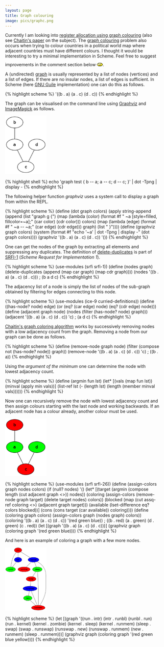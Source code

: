 ```yaml
---
layout: page
title: Graph colouring
image: pics/graphc.png
---
```


Currently I am looking into [register allocation using graph colouring][1]
(also see [Chaitin's paper][x] on the subject). The [graph colouring][8] problem also occurs when
trying to colour countries in a political world map where adjacent countries must have different colours.
I thought it would be interesting to try a minimal implementation in Scheme.
Feel free to suggest improvements in the comment section below <img src="/pics/bounce.gif" width="19" alt=""/>.

A (undirected) [graph][2] is usually represented by a list of nodes (vertices) and a list of edges.
If there are no insular nodes, a list of edges is sufficient.
In Scheme (here [GNU Guile][3] implementation) one can do this as follows.

{% highlight scheme %}
'((b . a) (a . c) (d . c))
{% endhighlight %}

The graph can be visualised on the command line using [Graphviz][4] and [ImageMagick][5] as follows.

<span class="right"><img src="/pics/graph.png" width="135" alt=""/></span>

{% highlight shell %}
echo 'graph test { b -- a; a -- c; d -- c; }' | dot -Tpng | display -
{% endhighlight %}

The following helper function *graphviz* uses a system call to display a graph from within the REPL.

{% highlight scheme %}
(define (dot graph colors)
  (apply string-append
         (append (list "graph g {")
                 (map (lambda (color) (format #f " ~a [style=filled, fillcolor=~a];" (car color) (cdr color))) colors)
                 (map (lambda (edge) (format #f " ~a -- ~a;" (car edge) (cdr edge))) graph)
                 (list " }"))))
(define (graphviz graph colors) (system (format #f "echo '~a' | dot -Tpng | display -" (dot graph colors))))
(graphviz '((b . a) (a . c) (d . c)) '())
{% endhighlight %}

One can get the nodes of the graph by extracting all elements and
suppressing any duplicates. The definition of [delete-duplicates][6] is part of [SRFI-1][7]
(*Scheme Request for Implementation 1*).

{% highlight scheme %}
(use-modules (srfi srfi-1))
(define (nodes graph) (delete-duplicates (append (map car graph) (map cdr graph))))
(nodes '((b . a) (a . c) (d . c)))
; (b a d c)
{% endhighlight %}

The adjacency list of a node is simply the list of nodes of the sub-graph obtained by filtering
for edges connecting to this node.

{% highlight scheme %}
(use-modules (ice-9 curried-definitions))
(define ((has-node? node) edge) (or (eq? (car edge) node) (eq? (cdr edge) node)))
(define (adjacent graph node) (nodes (filter (has-node? node) graph)))
(adjacent '((b . a) (a . c) (d . c)) 'c)
; (a d c)
{% endhighlight %}

[Chaitin's graph coloring algorithm][x] works by successively removing nodes with a low adjacency count from the graph. Removing a node from our graph can be done as follows.

{% highlight scheme %}
(define (remove-node graph node) (filter (compose not (has-node? node)) graph))
(remove-node '((b . a) (a . c) (d . c)) 'c)
; ((b . a))
{% endhighlight %}

Using the *argument of the minimum* one can determine the node with lowest adjacency count.

{% highlight scheme %}
(define (argmin fun lst)
  (let* [(vals   (map fun lst))
         (minval (apply min vals))]
    (list-ref lst (- (length lst) (length (member minval vals))))))
{% endhighlight %}

Now one can recursively remove the node with lowest adjacency count and then assign colours starting with the last node and working backwards.
If an adjacent node has a colour already, another colour must be used.

<span class="right"><img src="/pics/graphc.png" width="135" alt=""/></span>

{% highlight scheme %}
(use-modules (srfi srfi-26))
(define (assign-colors graph nodes colors)
  (if (null? nodes) '()
    (let* [(target    (argmin (compose length (cut adjacent graph <>)) nodes))
           (coloring  (assign-colors (remove-node graph target) (delete target nodes) colors))
           (blocked   (map (cut assq-ref coloring <>) (adjacent graph target)))
           (available (lset-difference eq? colors blocked))]
      (cons (cons target (car available)) coloring))))
(define (coloring graph colors) (assign-colors graph (nodes graph) colors))
(coloring '((b . a) (a . c) (d . c)) '(red green blue))
; ((b . red) (a . green) (d . green) (c . red))
(let [(graph '((b . a) (a . c) (d . c)))] (graphviz graph (coloring graph '(red green blue))))
{% endhighlight %}

And here is an example of coloring a graph with a few more nodes.

<span class="right"><img src="/pics/process.png" width="135" alt=""/></span>

{% highlight scheme %}
(let [(graph '((run . intr)
               (intr . runbl)
               (runbl . run)
               (run . kernel)
               (kernel . zombie)
               (kernel . sleep)
               (kernel . runmem)
               (sleep . swap)
               (swap . runswap)
               (runswap . new)
               (runswap . runmem)
               (new . runmem)
               (sleep . runmem)))]
  (graphviz graph (coloring graph '(red green blue yellow))))
{% endhighlight %}


[1]: http://www.lighterra.com/papers/graphcoloring/
[x]: http://www.inf.usi.ch/faculty/nystrom/teaching/compilers/fa12/doc/p66-chaitin.pdf
[2]: http://en.wikipedia.org/wiki/Graph_%28abstract_data_type%29
[3]: https://www.gnu.org/software/guile/
[4]: http://www.graphviz.org/
[5]: http://www.imagemagick.org/
[6]: https://www.gnu.org/software/guile/manual/html_node/SRFI_002d1-Deleting.html
[7]: https://www.gnu.org/software/guile/manual/html_node/SRFI_002d1.html
[8]: http://en.wikipedia.org/wiki/Graph_coloring
